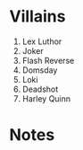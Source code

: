 # Villains

1. Lex Luthor
2. Joker
3. Flash Reverse
4. Domsday
5. Loki
6. Deadshot
7. Harley Quinn

# Notes

